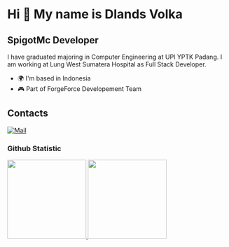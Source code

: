 Hi 👋 My name is Dlands Volka
======================

SpigotMc Developer
------------------

I have graduated majoring in Computer Engineering at UPI YPTK Padang. I am working at Lung West Sumatera Hospital as Full Stack Developer.

* 🌍 I'm based in Indonesia
* 🎮 Part of ForgeForce Developement Team

Contacts
------------------

[![Mail](https://img.shields.io/badge/email-8B89CC?&style=for-the-badge&logo=protonmail&logoColor=white)](mailto:kimsoohyun1344@gmail.com) 
 
 ### Github Statistic
<p align="left">
 <a href="https://github.com/DLandDS">
   <img height="180em" src="https://github-readme-stats-eight-theta.vercel.app/api?username=DLandDS&show_icons=true&theme=algolia&include_all_commits=true&count_private=true"/>
   <img height="180em" src="https://github-readme-stats-eight-theta.vercel.app/api/top-langs/?username=DLandDS&layout=compact&langs_count=8&theme=algolia"/>
 </a>
</p>
